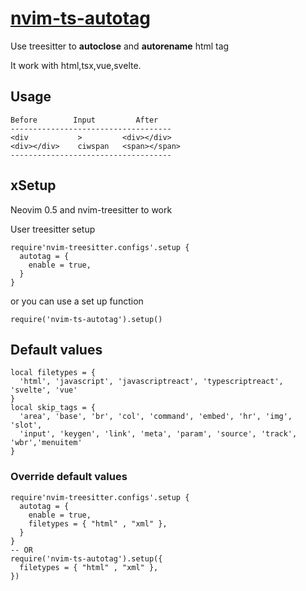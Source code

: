 # [nvim-ts-autotag](https://github.com/windwp/nvim-ts-autotag)

Use treesitter to **autoclose** and **autorename** html tag

It work with html,tsx,vue,svelte.

## Usage

```
Before        Input         After
------------------------------------
<div           >         <div></div>
<div></div>    ciwspan   <span></span>
------------------------------------
```

## xSetup

Neovim 0.5 and nvim-treesitter to work

User treesitter setup

```
require'nvim-treesitter.configs'.setup {
  autotag = {
    enable = true,
  }
}
```

or you can use a set up function

```
require('nvim-ts-autotag').setup()
```

## Default values

```
local filetypes = {
  'html', 'javascript', 'javascriptreact', 'typescriptreact', 'svelte', 'vue'
}
local skip_tags = {
  'area', 'base', 'br', 'col', 'command', 'embed', 'hr', 'img', 'slot',
  'input', 'keygen', 'link', 'meta', 'param', 'source', 'track', 'wbr','menuitem'
}
```

### Override default values

```
require'nvim-treesitter.configs'.setup {
  autotag = {
    enable = true,
    filetypes = { "html" , "xml" },
  }
}
-- OR
require('nvim-ts-autotag').setup({
  filetypes = { "html" , "xml" },
})
```